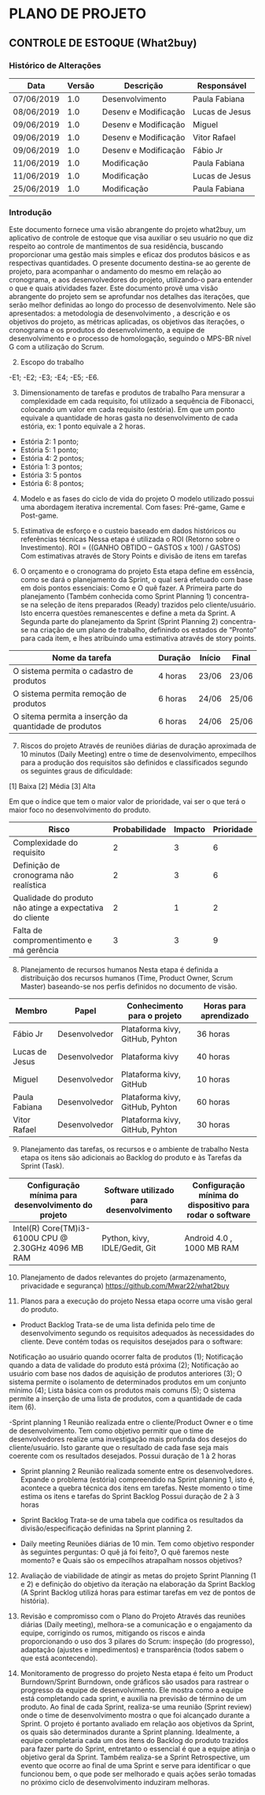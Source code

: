 # PLANO DE PROJETO
## CONTROLE DE ESTOQUE (What2buy)


### Histórico de Alterações
 
Data           |   Versão   |        Descrição     |   Responsável
---------------|------------|----------------------|----------------
07/06/2019     |     1.0    | Desenvolvimento      | Paula Fabiana 
08/06/2019     |     1.0    | Desenv e Modificação | Lucas de Jesus
09/06/2019     |     1.0    | Desenv e Modificação |   Miguel
09/06/2019     |     1.0    | Desenv e Modificação |  Vitor Rafael
09/06/2019     |     1.0    | Desenv e Modificação |  Fábio Jr
11/06/2019     |     1.0    |    Modificação       | Paula Fabiana
11/06/2019     |     1.0    |    Modificação       | Lucas de Jesus
25/06/2019     |     1.0    |    Modificação       | Paula Fabiana






### Introdução

Este documento fornece uma visão abrangente do projeto what2buy, um aplicativo de controle de estoque que visa  auxiliar o seu usuário no que diz respeito ao controle de mantimentos de sua residência, buscando proporcionar uma gestão mais simples e eficaz dos produtos básicos e as respectivas quantidades. O presente documento destina-se ao gerente de projeto, para acompanhar o andamento do mesmo em relação ao cronograma, e aos desenvolvedores do projeto, utilizando-o para entender o que e quais atividades fazer. Este documento provê uma visão abrangente do projeto sem se aprofundar nos detalhes das
iterações, que serão melhor definidas ao longo do processo de desenvolvimento. Nele são apresentados: a metodologia de desenvolvimento , a descrição e os objetivos do projeto, as métricas aplicadas, os objetivos das iterações, o cronograma e os produtos do desenvolvimento, a equipe de desenvolvimento e o processo de homologação, seguindo o MPS-BR nível G com a utilização do Scrum. 

2. Escopo do trabalho

-E1;
-E2;
-E3;
-E4;
-E5;
-E6.

3. Dimensionamento de tarefas e produtos de trabalho
 Para mensurar a complexidade em cada requisito, foi utilizado a sequência de Fibonacci, colocando um valor em cada requisito (estória).
 Em que um ponto equivale a quantidade de horas gasta  no desenvolvimento de cada estória, ex: 1 ponto equivale a 2 horas. 


- Estória 2: 1 ponto;
- Estória 5: 1 ponto;
- Estória 4: 2 pontos;
- Estória 1: 3 pontos;
- Estória 3: 5 pontos
- Estória 6: 8 pontos; 

4. Modelo e as fases do ciclo de vida do projeto
O modelo utilizado possui uma abordagem iterativa incremental. Com fases: Pré-game, Game e Post-game.
5. Estimativa de esforço e o custeio baseado em dados históricos ou referências técnicas
Nessa etapa é utilizada o ROI (Retorno sobre o Investimento).
ROI = ((GANHO OBTIDO – GASTOS x 100) / GASTOS)
Com estimativas através de Story Points e divisão de itens em tarefas
 
6. O orçamento e o cronograma do projeto
 Esta etapa define  em essência, como se dará o planejamento da Sprint, o qual será efetuado com base em dois pontos essenciais: 
 Como e O quê fazer.  A Primeira parte do planejamento (Também conhecida como  Sprint Planning 1) 
 concentra-se na seleção de itens preparados (Ready)  trazidos pelo cliente/usuário. Isto encerra questões remanescentes
 e define  a meta da Sprint. A Segunda parte do planejamento da Sprint (Sprint Planning 2) concentra-se na criação de
 um plano de trabalho, definindo os  estados de  “Pronto” para cada item, e lhes atribuindo uma estimativa através de story points.   

Nome da tarefa                                        |     Duração   |    Início   |   Final 
------------------------------------------------------|---------------|-------------|----------
O sistema permita o cadastro de produtos              |     4 horas   |    23/06    |    23/06
O sistema permita remoção de produtos                 |     6 horas   |    24/06    |    25/06
O sitema permita a inserção da quantidade de produtos |     6 horas   |    24/06    |    25/06



7. Riscos do projeto
Através de reuniões diárias de duração aproximada de 10 minutos (Daily Meeting) entre o time de desenvolvimento,
empecilhos para a produção dos requisitos são definidos e classificados segundo os seguintes  graus de dificuldade:

[1] Baixa
[2] Média
[3] Alta

Em que o índice que tem o maior valor de prioridade, vai ser o que terá o maior foco no desenvolvimento do produto. 

Risco                                                       | Probabilidade |  Impacto|    Prioridade
------------------------------------------------------------|---------------|---------|-------------------
Complexidade do requisito                                   |    2          |   3     |         6
Definição de cronograma não realística                      |    2          |   3     |         6
Qualidade do produto não atinge a expectativa do cliente    |    2          |   1     |         2
Falta de compromentimento e má gerência                     |    3          |   3     |         9    
 
 
8. Planejamento de recursos humanos
Nesta etapa é definida a distribuição dos recursos humanos (Time, Product Owner, Scrum Master) 
baseando-se nos perfis  definidos no documento de visão.

 Membro               |       Papel   | Conhecimento para o projeto       |Horas para aprendizado
----------------------|---------------|-----------------------------------|-----------------------
Fábio Jr              |Desenvolvedor  |   Plataforma kivy, GitHub, Pyhton |  36 horas
Lucas de Jesus        |Desenvolvedor  |   Plataforma kivy                 |  40 horas
Miguel                |Desenvolvedor  |   Plataforma kivy, GitHub         |  10 horas
Paula Fabiana         |Desenvolvedor  |   Plataforma kivy, GitHub, Pyhton |  60 horas
Vitor Rafael          |Desenvolvedor  |   Plataforma kivy, GitHub, Pyhton |  30 horas


9. Planejamento das tarefas, os recursos e o ambiente de trabalho
Nesta etapa os itens são adicionais ao Backlog do produto e às Tarefas da Sprint (Task).

Configuração mínima para desenvolvimento do projeto |Software utilizado para desenvolvimento |Configuração mínima do dispositivo para rodar o software
----------------------------------------------------|----------------------------------------|---------------------------------------------------------
Intel(R) Core(TM)i3-6100U CPU @ 2.30GHz 4096 MB RAM | Python, kivy, IDLE/Gedit, Git          |  Android 4.0 , 1000 MB RAM

 
10. Planejamento de dados relevantes do projeto (armazenamento, privacidade e segurança)
https://github.com/Mwar22/what2buy
 

 11. Planos para a execução do projeto
  Nessa etapa ocorre uma visão geral do produto.

- Product Backlog
Trata-se de uma lista definida pelo time de desenvolvimento segundo os requisitos adequados às necessidades do cliente.
Deve  contém todas os requisitos  desejados para o software:

Notificação ao usuário quando ocorrer falta de produtos (1);
Notificação quando a data de validade do produto está próxima (2);
Notificação ao usuário com base nos dados de aquisição de produtos anteriores (3);
O sistema permite o isolamento de determinados produtos em um conjunto mínimo (4);
Lista básica com os produtos mais comuns (5);
O sistema permite a inserção de uma lista de produtos, com a quantidade de cada item (6).

-Sprint planning 1
Reunião realizada entre o cliente/Product Owner e o time de desenvolvimento.
Tem como objetivo permitir que o time de desenvolvedores realize uma investigação mais profunda dos desejos  do cliente/usuário. Isto garante que o resultado de cada fase seja mais coerente com os  resultados desejados.
Possui duração de 1 à 2 horas

- Sprint planning 2
Reunião realizada somente entre os desenvolvedores. 
Expande o problema (estória) compreendido na Sprint planning 1, isto é, acontece a quebra técnica dos itens em tarefas. Neste momento o time estima os itens e tarefas do Sprint Backlog
Possui duração de 2 à 3 horas

- Sprint Backlog
Trata-se de uma tabela que codifica os resultados da divisão/especificação definidas na Sprint planning 2.

- Daily meeting
Reuniões diárias de 10 min.  Tem como objetivo responder às seguintes perguntas: O quê já foi feito?, O quê faremos neste momento? e Quais são os empecilhos atrapalham nossos objetivos?
 
12. Avaliação de viabilidade de atingir as metas do projeto
Sprint Planning (1 e 2) e definição do objetivo da iteração na elaboração da Sprint Backlog (A Sprint Backlog utilizá horas para estimar tarefas em vez de pontos de história).

13. Revisão e compromisso com o Plano do Projeto
Através das reuniões diárias (Daily meeting), melhora-se a comunicação e o engajamento da equipe, corrigindo os rumos, mitigando os riscos e ainda proporcionando o uso dos 3 pilares do Scrum: inspeção (do progresso),  adaptação (ajustes e impedimentos) e transparência (todos sabem o que está acontecendo).

14. Monitoramento de progresso do projeto
Nesta etapa é feito um Product Burndown/Sprint Burndown, onde gráficos são usados para rastrear o progresso da equipe de desenvolvimento. Ele mostra como a equipe está completando cada sprint, e auxilia na previsão de término de um produto.
Ao final de cada Sprint, realiza-se uma reunião (Sprint review) onde o time de desenvolvimento mostra o que foi alcançado durante a Sprint.  O projeto é portanto avaliado em relação aos objetivos da Sprint, os quais são  determinados durante a Sprint planning. Idealmente, a equipe completaria cada um dos itens do Backlog do produto trazidos para fazer parte do Sprint, entretanto o essencial  é que a equipe atinja o objetivo geral da Sprint.
Também realiza-se a Sprint Retrospective, um evento que ocorre ao final de uma Sprint e serve para identificar o que funcionou bem, o que pode ser melhorado e quais ações serão tomadas no próximo ciclo de desenvolvimento induziram melhoras.
